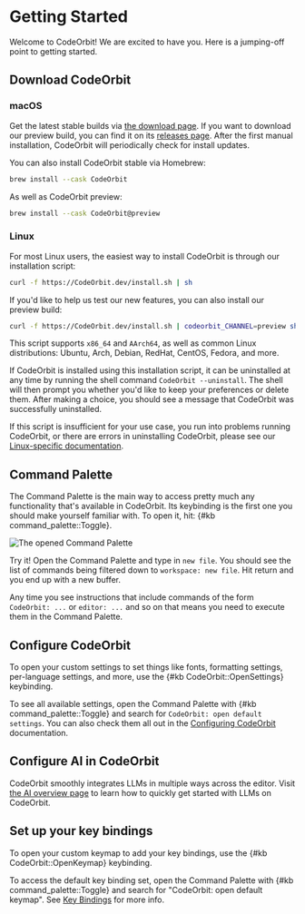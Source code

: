 ﻿# Getting Started

Welcome to CodeOrbit! We are excited to have you. Here is a jumping-off point to getting started.

## Download CodeOrbit

### macOS

Get the latest stable builds via [the download page](https://CodeOrbit.dev/download). If you want to download our preview build, you can find it on its [releases page](https://CodeOrbit.dev/releases/preview). After the first manual installation, CodeOrbit will periodically check for install updates.

You can also install CodeOrbit stable via Homebrew:

```sh
brew install --cask CodeOrbit
```

As well as CodeOrbit preview:

```sh
brew install --cask CodeOrbit@preview
```

### Linux

For most Linux users, the easiest way to install CodeOrbit is through our installation script:

```sh
curl -f https://CodeOrbit.dev/install.sh | sh
```

If you'd like to help us test our new features, you can also install our preview build:

```sh
curl -f https://CodeOrbit.dev/install.sh | codeorbit_CHANNEL=preview sh
```

This script supports `x86_64` and `AArch64`, as well as common Linux distributions: Ubuntu, Arch, Debian, RedHat, CentOS, Fedora, and more.

If CodeOrbit is installed using this installation script, it can be uninstalled at any time by running the shell command `CodeOrbit --uninstall`. The shell will then prompt you whether you'd like to keep your preferences or delete them. After making a choice, you should see a message that CodeOrbit was successfully uninstalled.

If this script is insufficient for your use case, you run into problems running CodeOrbit, or there are errors in uninstalling CodeOrbit, please see our [Linux-specific documentation](./linux.md).

## Command Palette

The Command Palette is the main way to access pretty much any functionality that's available in CodeOrbit. Its keybinding is the first one you should make yourself familiar with. To open it, hit: {#kb command_palette::Toggle}.

![The opened Command Palette](https://CodeOrbit.dev/img/features/command-palette.jpg)

Try it! Open the Command Palette and type in `new file`. You should see the list of commands being filtered down to `workspace: new file`. Hit return and you end up with a new buffer.

Any time you see instructions that include commands of the form `CodeOrbit: ...` or `editor: ...` and so on that means you need to execute them in the Command Palette.

## Configure CodeOrbit

To open your custom settings to set things like fonts, formatting settings, per-language settings, and more, use the {#kb CodeOrbit::OpenSettings} keybinding.

To see all available settings, open the Command Palette with {#kb command_palette::Toggle} and search for `CodeOrbit: open default settings`.
You can also check them all out in the [Configuring CodeOrbit](./configuring-CodeOrbit.md) documentation.

## Configure AI in CodeOrbit

CodeOrbit smoothly integrates LLMs in multiple ways across the editor.
Visit [the AI overview page](./ai/overview.md) to learn how to quickly get started with LLMs on CodeOrbit.

## Set up your key bindings

To open your custom keymap to add your key bindings, use the {#kb CodeOrbit::OpenKeymap} keybinding.

To access the default key binding set, open the Command Palette with {#kb command_palette::Toggle} and search for "CodeOrbit: open default keymap". See [Key Bindings](./key-bindings.md) for more info.
